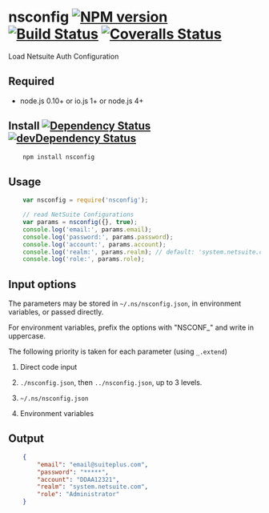 # nsconfig [![NPM version][npm-image]][npm-url] [![Build Status][travis-image]][travis-url] [![Coveralls Status][coveralls-image]][coveralls-url]

Load Netsuite Auth Configuration

## Required

 * node.js 0.10+ or io.js 1+ or node.js 4+

## Install [![Dependency Status][david-image]][david-url] [![devDependency Status][david-image-dev]][david-url-dev]
```bash
    npm install nsconfig
```

## Usage
```javascript
	var nsconfig = require('nsconfig');

	// read NetSuite Configurations
	var params = nsconfig({}, true);
	console.log('email:', params.email);
	console.log('password:', params.password);
	console.log('account:', params.account);
	console.log('realm:', params.realm); // default: 'system.netsuite.com'
	console.log('role:', params.role);
```

## Input options

The parameters may be stored in `~/.ns/nsconfig.json`, in environment variables, or passed directly.

For environment variables, prefix the options with "NSCONF_" and write in uppercase.

The following priority is taken for each parameter (using `_.extend`)

 1. Direct code input

 2. `./nsconfig.json`, then `../nsconfig.json`, up to 3 levels.

 2. `~/.ns/nsconfig.json`

 3. Environment variables

## Output
```json
	{
		"email": "email@suiteplus.com",
		"password": "*****",
		"account": "DDAA12321",
		"realm": "system.netsuite.com",
		"role": "Administrator"
	}
```

[travis-url]: https://travis-ci.org/suiteplus/nsconfig
[travis-image]: https://img.shields.io/travis/suiteplus/nsconfig.svg

[coveralls-url]: https://coveralls.io/r/suiteplus/nsconfig
[coveralls-image]: http://img.shields.io/coveralls/suiteplus/nsconfig/master.svg

[david-url]: https://david-dm.org/suiteplus/nsconfig
[david-image]: https://david-dm.org/suiteplus/nsconfig.svg

[david-url-dev]: https://david-dm.org/suiteplus/nsconfig#info=devDependencies
[david-image-dev]: https://david-dm.org/suiteplus/nsconfig/dev-status.svg

[npm-url]: https://npmjs.org/package/nsconfig
[npm-image]: http://img.shields.io/npm/v/nsconfig.svg